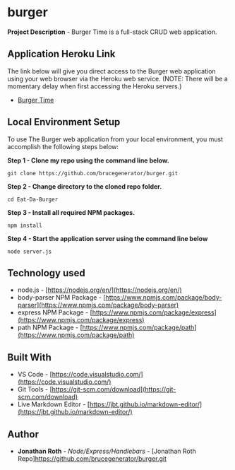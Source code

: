 # burger
 
**Project Description** - Burger Time is a full-stack CRUD web application.

## Application Heroku Link
The link below will give you direct access to the Burger web application using your web browser via the Heroku web service. (NOTE: There will be a momentary delay when first accessing the Heroku servers.)

* [Burger Time](https://glacial-spire-83173.herokuapp.com/burgers)

## Local Environment Setup
To use The Burger web application from your local environment, you must accomplish the following steps below:

**Step 1 - Clone my repo using the command line below.**
```
git clone https://github.com/brucegenerator/burger.git
```
**Step 2 - Change directory to the cloned repo folder.**
```
cd Eat-Da-Burger
```
**Step 3 - Install all required NPM packages.**
```
npm install
```
**Step 4 - Start the application server using the command line below**
```
node server.js
```

## Technology used
- node.js - [https://nodejs.org/en/](https://nodejs.org/en/)
- body-parser NPM Package - [https://www.npmjs.com/package/body-parser](https://www.npmjs.com/package/body-parser)
- express NPM Package - [https://www.npmjs.com/package/express](https://www.npmjs.com/package/express)
- path NPM Package - [https://www.npmjs.com/package/path](https://www.npmjs.com/package/path)

## Built With

* VS Code - [https://code.visualstudio.com/](https://code.visualstudio.com/)
* Git Tools - [https://git-scm.com/download](https://git-scm.com/download)
* Live Markdown Editor - [https://jbt.github.io/markdown-editor/](https://jbt.github.io/markdown-editor/)

## Author

* **Jonathan Roth** - *Node/Express/Handlebars* - [Jonathan Roth Repo]https://github.com/brucegenerator/burger.git
